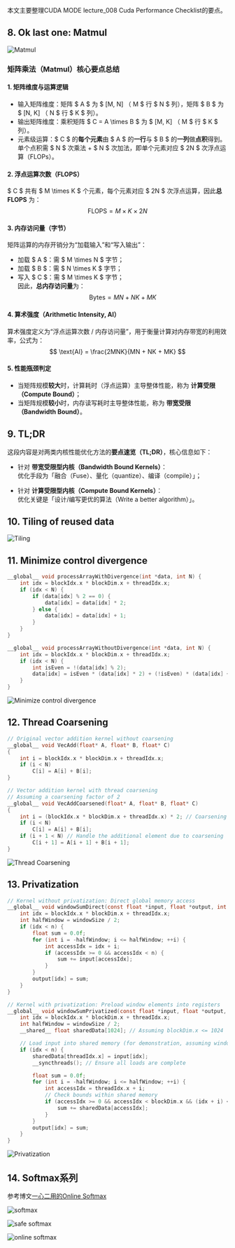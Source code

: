 本文主要整理CUDA MODE lecture_008 Cuda Performance Checklist的要点。

## 8. Ok last one: Matmul

![Matmul](https://pic1.zhimg.com/v2-93fb3341b426f1c0721f7b0714419c74_1440w.jpg)

### 矩阵乘法（Matmul）核心要点总结  

#### 1. 矩阵维度与运算逻辑  
- 输入矩阵维度：矩阵 $ A $ 为 $ [M, N] $（$ M $ 行 $ N $ 列），矩阵 $ B $ 为 $ [N, K] $（$ N $ 行 $ K $ 列）。  
- 输出矩阵维度：乘积矩阵 $ C = A \times B $ 为 $ [M, K] $（$ M $ 行 $ K $ 列）。  
- 元素级运算：$ C $ 的**每个元素**由 $ A $ 的**一行**与 $ B $ 的**一列**做**点积**得到。单个点积需 $ N $ 次乘法 + $ N $ 次加法，即单个元素对应 $ 2N $ 次浮点运算（FLOPs）。  


#### 2. 浮点运算次数（FLOPS）  
$ C $ 共有 $ M \times K $ 个元素，每个元素对应 $ 2N $ 次浮点运算，因此**总 FLOPS** 为：  
$$ \text{FLOPS} = M \times K \times 2N $$  


#### 3. 内存访问量（字节）  
矩阵运算的内存开销分为“加载输入”和“写入输出”：  
- 加载 $ A $：需 $ M \times N $ 字节；  
- 加载 $ B $：需 $ N \times K $ 字节；  
- 写入 $ C $：需 $ M \times K $ 字节；  
因此，**总内存访问量**为：  
$$ \text{Bytes} = MN + NK + MK $$  


#### 4. 算术强度（Arithmetic Intensity, AI）  
算术强度定义为“浮点运算次数 / 内存访问量”，用于衡量计算对内存带宽的利用效率，公式为：  
$$ \text{AI} = \frac{2MNK}{MN + NK + MK} $$  


#### 5. 性能瓶颈判定  
- 当矩阵规模**较大**时，计算耗时（浮点运算）主导整体性能，称为 **计算受限（Compute Bound）**；  
- 当矩阵规模**较小**时，内存读写耗时主导整体性能，称为 **带宽受限（Bandwidth Bound）**。  

## 9. TL;DR

这段内容是对两类内核性能优化方法的**要点速览（TL;DR）**，核心信息如下：  

- 针对 **带宽受限型内核（Bandwidth Bound Kernels）**：  
  优化手段为「融合（Fuse）、量化（quantize）、编译（compile）」；  

- 针对 **计算受限型内核（Compute Bound Kernels）**：  
  优化关键是「设计/编写更优的算法（Write a better algorithm）」。  

## 10. Tiling of reused data

![Tiling](https://pic1.zhimg.com/v2-2f51c1c3c774444e546e47f88c5212b2_1440w.jpg)

## 11. Minimize control divergence

```c
__global__ void processArrayWithDivergence(int *data, int N) {
    int idx = blockIdx.x * blockDim.x + threadIdx.x;
    if (idx < N) {
        if (data[idx] % 2 == 0) {
            data[idx] = data[idx] * 2;
        } else {
            data[idx] = data[idx] + 1;
        }
    }
}

__global__ void processArrayWithoutDivergence(int *data, int N) {
    int idx = blockIdx.x * blockDim.x + threadIdx.x;
    if (idx < N) {
        int isEven = !(data[idx] % 2);
        data[idx] = isEven * (data[idx] * 2) + (!isEven) * (data[idx] + 1);
    }
}
```

![Minimize control divergence](https://pica.zhimg.com/v2-4144d7df3900661d7cf326c953c0e134_1440w.jpg)

## 12. Thread Coarsening

```c
// Original vector addition kernel without coarsening
__global__ void VecAdd(float* A, float* B, float* C)
{
    int i = blockIdx.x * blockDim.x + threadIdx.x;
    if (i < N)
        C[i] = A[i] + B[i];
}

// Vector addition kernel with thread coarsening
// Assuming a coarsening factor of 2
__global__ void VecAddCoarsened(float* A, float* B, float* C)
{
    int i = (blockIdx.x * blockDim.x + threadIdx.x) * 2; // Coarsening factor applied here
    if (i < N)
        C[i] = A[i] + B[i];
    if (i + 1 < N) // Handle the additional element due to coarsening
        C[i + 1] = A[i + 1] + B[i + 1];
}
```

![Thread Coarsening](https://pic4.zhimg.com/v2-f51646b7453ab2b89207c7bc6594b2af_1440w.jpg)

## 13. Privatization

```c
// Kernel without privatization: Direct global memory access
__global__ void windowSumDirect(const float *input, float *output, int n, int windowSize) {
    int idx = blockIdx.x * blockDim.x + threadIdx.x;
    int halfWindow = windowSize / 2;
    if (idx < n) {
        float sum = 0.0f;
        for (int i = -halfWindow; i <= halfWindow; ++i) {
            int accessIdx = idx + i;
            if (accessIdx >= 0 && accessIdx < n) {
                sum += input[accessIdx];
            }
        }
        output[idx] = sum;
    }
}

// Kernel with privatization: Preload window elements into registers
__global__ void windowSumPrivatized(const float *input, float *output, int n, int windowSize) {
    int idx = blockIdx.x * blockDim.x + threadIdx.x;
    int halfWindow = windowSize / 2;
    __shared__ float sharedData[1024]; // Assuming blockDim.x <= 1024

    // Load input into shared memory (for demonstration, assuming window fits into shared memory)
    if (idx < n) {
        sharedData[threadIdx.x] = input[idx];
        __syncthreads(); // Ensure all loads are complete

        float sum = 0.0f;
        for (int i = -halfWindow; i <= halfWindow; ++i) {
            int accessIdx = threadIdx.x + i;
            // Check bounds within shared memory
            if (accessIdx >= 0 && accessIdx < blockDim.x && (idx + i) < n && (idx + i) >= 0) {
                sum += sharedData[accessIdx];
            }
        }
        output[idx] = sum;
    }
}
```

![Privatization](https://picx.zhimg.com/v2-2c99013a97123e82bbe17e604738a251_1440w.jpg)

## 14. Softmax系列

参考博文[一心二用的Online Softmax](https://zhuanlan.zhihu.com/p/638788074)

![softmax](https://pica.zhimg.com/v2-e3faadd469d50a775c3edc0d06dacd80_1440w.jpg)

![safe softmax](https://picx.zhimg.com/v2-f23f6030b6bac109501f6c61091676d9_1440w.jpg)

![online softmax](https://pica.zhimg.com/v2-7c4693a02c65d266968cb4b91374ced6_1440w.jpg)
